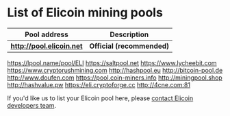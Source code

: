 # List of Elicoin mining pools

Pool address | Description
------------ | -----------
**http://pool.elicoin.net** | **Official (recommended)**
https://lpool.name/pool/ELI
https://saltpool.net
https://www.lycheebit.com
https://www.cryptorushmining.com
http://hashpool.eu 
http://bitcoin-pool.de
http://www.doufen.com
https://pool.coin-miners.info
http://miningpool.shop
http://hashvalue.pw
https://eli.cryptoforge.cc
http://4cne.com:81

If you'd like us to list your Elicoin pool here, please [contact Elicoin developers team](./README.md#contact-info-and-links).
